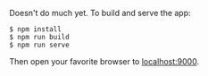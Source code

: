 Doesn't do much yet. To build and serve the app:

```
$ npm install
$ npm run build
$ npm run serve
```

Then open your favorite browser to [localhost:9000](http://localhost:9000).
